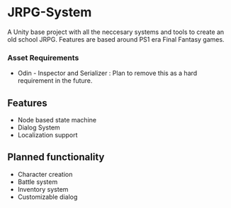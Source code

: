 # JRPG-System
A Unity base project with all the neccesary systems and tools to create an old school JRPG. 
Features are based around PS1 era Final Fantasy games.

### Asset Requirements
- Odin - Inspector and Serializer : Plan to remove this as a hard requirement in the future.

## Features
- Node based state machine
- Dialog System
- Localization support 

## Planned functionality
- Character creation
- Battle system
- Inventory system
- Customizable dialog
